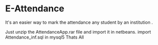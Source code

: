 # E-Attendance
It's an easier way to mark the attendance any student by an institution .

Just unzip the AttendanceApp.rar file and import it in netbeans.
import Attendance_inf.sql in mysql5
Thats All
